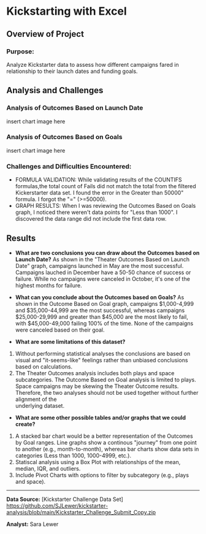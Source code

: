 # Kickstarting with Excel

## Overview of Project

### Purpose: 
Analyze Kickstarter data to assess how different campaigns fared in
relationship to their launch dates and funding goals.

## Analysis and Challenges

### Analysis of Outcomes Based on Launch Date
insert chart image here
### Analysis of Outcomes Based on Goals
insert chart image here

### Challenges and Difficulties Encountered: 
* FORMULA VALIDATION: While validating results of the COUNTIFS formulas,the total count of Fails did not 
match the total from the filtered Kickerstarter data set.  I found the error in the 
Greater than 50000" formula.  I forgot the "=" (>=50000).  
* GRAPH RESULTS: When I was reviewing the Outcomes Based on Goals graph, I noticed there weren't data points 
for "Less than 1000". I discovered the data range did not include the first data row.

## Results

- **What are two conclusions you can draw about the Outcomes based on Launch Date?**
As shown in the "Theater Outcomes Based on Launch Date" graph, campaigns launched 
in May are the most successful. Campaigns lauched in December have a 50-50 chance of 
success or failure.  While no campaigns were canceled in October, it's one of the highest 
months for failure.

- **What can you conclude about the Outcomes based on Goals?**
As shown in the Outcome Based on Goal graph, campaigns $1,000-4,999 and $35,000-44,999 are the 
most successful, whereas campaigns $25,000-29,999 and greater than $45,000 are the most likely 
to fail, with $45,000-49,000 failing 100% of the time.  None of the campaigns were canceled 
based on their goal.

- **What are some limitations of this dataset?**  
1. Without performing statistical analyses the conclusions are based on visual and "it-seems-like" 
feelings rather than unbiased conclusions based on calculations.
2. The Theater Outcomes analysis includes both plays and space subcategories.  The Outcome Based 
on Goal analysis is limited to plays. Space campaigns may be skewing the Theater Outcome results. 
Therefore, the two analyses should not be used together without further alignment of the 	
underlying dataset.

- **What are some other possible tables and/or graphs that we could create?** 
1. A stacked bar chart would be a better representation of the Outcomes by Goal ranges. Line graphs
show a continous "journey" from one point to another (e.g., month-to-month), whereas bar charts show 
data sets in categories (Less than 1000, 1000-4999, etc.).
2. Statiscal analysis using a Box Plot with relationships of the mean, median, IQR, and outliers.
3. Include Pivot Charts with options to filter by subcategory (e.g., plays and space).
---
**Data Source:** [Kickstarter Challenge Data Set] https://github.com/SJLewer/kickstarter-analysis/blob/main/Kickstarter_Challenge_Submit_Copy.zip

**Analyst:** Sara Lewer
